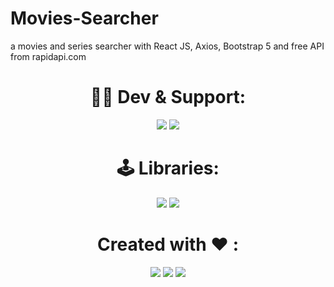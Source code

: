 # Movies-Searcher
a movies and series searcher with React JS, Axios, Bootstrap 5 and free API from rapidapi.com

##

<div align="center">

# 👨‍💻 Dev & Support:
<a href="https://bio.link/aminesoukara"><img src="https://img.shields.io/badge/@Anas%20Asimi-000000?style=flat&logo=messenger&logoColor=white?logoWidth=100"></a>
<a href="https://t.me/EgyBestBotSupport"><img src="https://img.shields.io/badge/Email-FF0000?style=flat&logo=telegram&logoColor=white?logoWidth=100"></a>


##

# 🕹 Libraries:
<img src="https://img.shields.io/badge/Python-8000FF?style=flat&logo=github&logoColor=white?logoWidth=100">
<img src="https://img.shields.io/badge/Java-8000FF?style=flat&logo=github&logoColor=white?logoWidth=100">

##

# Created with ❤️ :

<a href="https://t.me/EgyBestXBot"><img src="https://img.shields.io/badge/@EgyBestXBot-FF0000?style=flat&logo=telegram&logoColor=black"></a>
<a href="https://github.com/recloudstream/cloudstream"><img src="https://img.shields.io/badge/CloudStream-FF0000?style=flat&logo=kotlin&logoColor=black"></a>
<a href="https://pypi.org/project/Py-EgyBest-Api/"><img src="https://img.shields.io/badge/PyEgyBestApi-FF0000?style=flat&logo=pypi&logoColor=white?logoWidth=100"></a>
